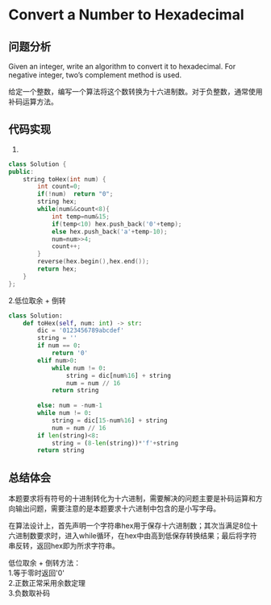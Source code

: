 # Convert a Number to Hexadecimal 

## 问题分析

Given an integer, write an algorithm to convert it to hexadecimal. For negative integer, two’s complement method is used.

给定一个整数，编写一个算法将这个数转换为十六进制数。对于负整数，通常使用补码运算方法。


## 代码实现

1.
``` C++
class Solution {
public:
    string toHex(int num) {
        int count=0;
        if(!num)  return "0";
        string hex;
        while(num&&count<8){
            int temp=num&15;
            if(temp<10) hex.push_back('0'+temp);
            else hex.push_back('a'+temp-10);
            num=num>>4;
            count++;
        }
        reverse(hex.begin(),hex.end());
        return hex;
    }
};
```

2.低位取余 + 倒转
```python
class Solution:
    def toHex(self, num: int) -> str:
        dic = '0123456789abcdef' 
        string = '' 
        if num == 0: 
            return '0' 
        elif num>0: 
            while num != 0: 
                string = dic[num%16] + string 
                num = num // 16 
            return string 
            
        else: num = -num-1 
        while num != 0: 
            string = dic[15-num%16] + string 
            num = num // 16 
        if len(string)<8: 
            string = (8-len(string))*'f'+string
        return string 
```

## 总结体会

本题要求将有符号的十进制转化为十六进制，需要解决的问题主要是补码运算和方向输出问题，需要注意的是本题要求十六进制中包含的是小写字母。

在算法设计上，首先声明一个字符串hex用于保存十六进制数；其次当满足8位十六进制数要求时，进入while循环，在hex中由高到低保存转换结果；最后将字符串反转，返回hex即为所求字符串。

低位取余 + 倒转方法：  
1.等于零时返回'0'  
2.正数正常采用余数定理  
3.负数取补码
